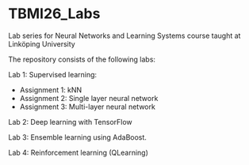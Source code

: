# TBMI26_Labs
Lab series for Neural Networks and Learning Systems course taught at Linköping University

The repository consists of the following labs:

Lab 1: Supervised learning:
- Assignment 1: kNN
- Assignment 2: Single layer neural network
- Assignment 3: Multi-layer neural network
  
Lab 2: Deep learning with TensorFlow

Lab 3: Ensemble learning using AdaBoost.

Lab 4: Reinforcement learning (QLearning)
